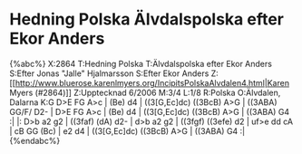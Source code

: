 # Hedning Polska Älvdalspolska efter Ekor Anders

{%abc%}
X:2864
T:Hedning Polska
T:Älvdalspolska efter Ekor Anders
S:Efter Jonas "Jalle" Hjalmarsson
S:Efter Ekor Anders
Z:[[http://www.bluerose.karenlmyers.org/IncipitsPolskaAlvdalen4.html|Karen Myers (#2864)]]
Z:Upptecknad 6/2006
M:3/4
L:1/8
R:Polska
O:Älvdalen, Dalarna
K:G
D>E FG A>c | (Be) d4 | ((3[G,Ec]dc) ((3BcB) A>G | ((3ABA) GG/F/ D2- |
D>E FG A>c | (Be) d4 | ((3[G,Ec]dc) ((3BcB) A>G | ((3ABA) G4 :|
|: D>b a2 g2 | ((3faf) (dA) d2- | d>b a2 g2 | ((3fgf) ((3efe) d2 |
uf>e dd cA | cB GG (Bc) | e2 d4 | ((3[G,Ec]dc) ((3BcB) A>G | ((3ABA) G4 :|
{%endabc%}

